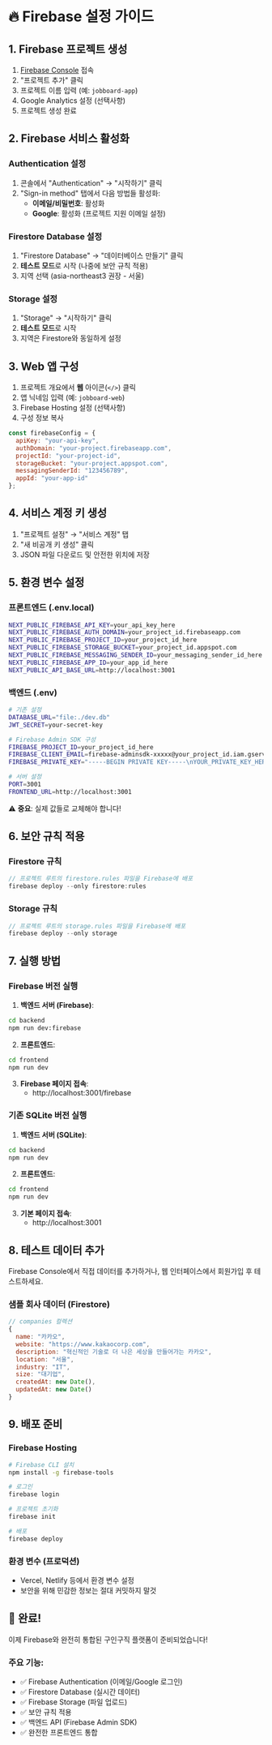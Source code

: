 # 🔥 Firebase 설정 가이드

## 1. Firebase 프로젝트 생성

1. [Firebase Console](https://console.firebase.google.com/) 접속
2. "프로젝트 추가" 클릭
3. 프로젝트 이름 입력 (예: `jobboard-app`)
4. Google Analytics 설정 (선택사항)
5. 프로젝트 생성 완료

## 2. Firebase 서비스 활성화

### Authentication 설정
1. 콘솔에서 "Authentication" → "시작하기" 클릭
2. "Sign-in method" 탭에서 다음 방법들 활성화:
   - **이메일/비밀번호**: 활성화
   - **Google**: 활성화 (프로젝트 지원 이메일 설정)

### Firestore Database 설정
1. "Firestore Database" → "데이터베이스 만들기" 클릭
2. **테스트 모드**로 시작 (나중에 보안 규칙 적용)
3. 지역 선택 (asia-northeast3 권장 - 서울)

### Storage 설정
1. "Storage" → "시작하기" 클릭
2. **테스트 모드**로 시작
3. 지역은 Firestore와 동일하게 설정

## 3. Web 앱 구성

1. 프로젝트 개요에서 **웹** 아이콘(`</>`) 클릭
2. 앱 닉네임 입력 (예: `jobboard-web`)
3. Firebase Hosting 설정 (선택사항)
4. 구성 정보 복사

```javascript
const firebaseConfig = {
  apiKey: "your-api-key",
  authDomain: "your-project.firebaseapp.com",
  projectId: "your-project-id",
  storageBucket: "your-project.appspot.com",
  messagingSenderId: "123456789",
  appId: "your-app-id"
};
```

## 4. 서비스 계정 키 생성

1. "프로젝트 설정" → "서비스 계정" 탭
2. "새 비공개 키 생성" 클릭
3. JSON 파일 다운로드 및 안전한 위치에 저장

## 5. 환경 변수 설정

### 프론트엔드 (.env.local)
```bash
NEXT_PUBLIC_FIREBASE_API_KEY=your_api_key_here
NEXT_PUBLIC_FIREBASE_AUTH_DOMAIN=your_project_id.firebaseapp.com
NEXT_PUBLIC_FIREBASE_PROJECT_ID=your_project_id_here
NEXT_PUBLIC_FIREBASE_STORAGE_BUCKET=your_project_id.appspot.com
NEXT_PUBLIC_FIREBASE_MESSAGING_SENDER_ID=your_messaging_sender_id_here
NEXT_PUBLIC_FIREBASE_APP_ID=your_app_id_here
NEXT_PUBLIC_API_BASE_URL=http://localhost:3001
```

### 백엔드 (.env)
```bash
# 기존 설정
DATABASE_URL="file:./dev.db"
JWT_SECRET=your-secret-key

# Firebase Admin SDK 구성
FIREBASE_PROJECT_ID=your_project_id_here
FIREBASE_CLIENT_EMAIL=firebase-adminsdk-xxxxx@your_project_id.iam.gserviceaccount.com
FIREBASE_PRIVATE_KEY="-----BEGIN PRIVATE KEY-----\nYOUR_PRIVATE_KEY_HERE\n-----END PRIVATE KEY-----\n"

# 서버 설정
PORT=3001
FRONTEND_URL=http://localhost:3001
```

⚠️ **중요**: 실제 값들로 교체해야 합니다!

## 6. 보안 규칙 적용

### Firestore 규칙
```javascript
// 프로젝트 루트의 firestore.rules 파일을 Firebase에 배포
firebase deploy --only firestore:rules
```

### Storage 규칙
```javascript
// 프로젝트 루트의 storage.rules 파일을 Firebase에 배포
firebase deploy --only storage
```

## 7. 실행 방법

### Firebase 버전 실행

1. **백엔드 서버 (Firebase)**:
```bash
cd backend
npm run dev:firebase
```

2. **프론트엔드**:
```bash
cd frontend
npm run dev
```

3. **Firebase 페이지 접속**:
   - http://localhost:3001/firebase

### 기존 SQLite 버전 실행

1. **백엔드 서버 (SQLite)**:
```bash
cd backend
npm run dev
```

2. **프론트엔드**:
```bash
cd frontend
npm run dev
```

3. **기본 페이지 접속**:
   - http://localhost:3001

## 8. 테스트 데이터 추가

Firebase Console에서 직접 데이터를 추가하거나, 웹 인터페이스에서 회원가입 후 테스트하세요.

### 샘플 회사 데이터 (Firestore)
```javascript
// companies 컬렉션
{
  name: "카카오",
  website: "https://www.kakaocorp.com",
  description: "혁신적인 기술로 더 나은 세상을 만들어가는 카카오",
  location: "서울",
  industry: "IT",
  size: "대기업",
  createdAt: new Date(),
  updatedAt: new Date()
}
```

## 9. 배포 준비

### Firebase Hosting
```bash
# Firebase CLI 설치
npm install -g firebase-tools

# 로그인
firebase login

# 프로젝트 초기화
firebase init

# 배포
firebase deploy
```

### 환경 변수 (프로덕션)
- Vercel, Netlify 등에서 환경 변수 설정
- 보안을 위해 민감한 정보는 절대 커밋하지 말것

## 🚀 완료!

이제 Firebase와 완전히 통합된 구인구직 플랫폼이 준비되었습니다!

### 주요 기능:
- ✅ Firebase Authentication (이메일/Google 로그인)
- ✅ Firestore Database (실시간 데이터)
- ✅ Firebase Storage (파일 업로드)
- ✅ 보안 규칙 적용
- ✅ 백엔드 API (Firebase Admin SDK)
- ✅ 완전한 프론트엔드 통합